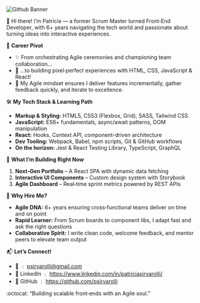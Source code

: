 ![Github Banner](https://github.com/user-attachments/assets/6daaeaa4-1d95-4ce9-9606-ff189785a0e0)


👋 Hi there! I’m Patricia — a former Scrum Master turned Front‑End Developer, with 6+ years navigating the tech world and passionate about turning ideas into interactive experiences.


🔄 **Career Pivot**  
- ✨ From orchestrating Agile ceremonies and championing team collaboration…  
- 🚀 …to building pixel‑perfect experiences with HTML, CSS, JavaScript & React!  
- 🎯 My Agile mindset ensures I deliver features incrementally, gather feedback quickly, and iterate to excellence.



🛠️ **My Tech Stack & Learning Path**  
- **Markup & Styling:** HTML5, CSS3 (Flexbox, Grid), SASS, Tailwind CSS  
- **JavaScript:** ES6+ fundamentals, async/await patterns, DOM manipulation  
- **React:** Hooks, Context API, component-driven architecture  
- **Dev Tooling:** Webpack, Babel, npm scripts, Git & GitHub workflows  
- **On the horizon:** Jest & React Testing Library, TypeScript, GraphQL


🌱 **What I’m Building Right Now**  
1. **Next‑Gen Portfolio** – A React SPA with dynamic data fetching  
2. **Interactive UI Components** – Custom design system with Storybook  
3. **Agile Dashboard** – Real‑time sprint metrics powered by REST APIs  



🚀 **Why Hire Me?**  
- **Agile DNA:** 6+ years ensuring cross‑functional teams deliver on time and on point  
- **Rapid Learner:** From Scrum boards to component libs, I adapt fast and ask the right questions  
- **Collaborative Spirit:** I write clean code, welcome feedback, and mentor peers to elevate team output  



📬 **Let’s Connect!**  
- 📧 ﹕ psirvarolli@gmail.com 
- 🔗 LinkedIn ﹕ https://www.linkedin.com/in/patriciasirvarolli/
- 💬 GitHub ﹕ https://github.com/psirvarolli
  

:octocat: “Building scalable front‑ends with an Agile soul.”  
